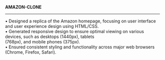 <b>AMAZON-CLONE</b>
<br>
<hr>
• Designed a replica of the Amazon homepage, focusing on user interface and user experience design using HTML/CSS.<br>
• Generated responsive design to ensure optimal viewing on various devices, such as desktops (1440px), tablets <br>
  (768px), and mobile phones (375px).<br>
• Ensured consistent styling and functionality across major web browsers (Chrome, Firefox, Safari).<br>

